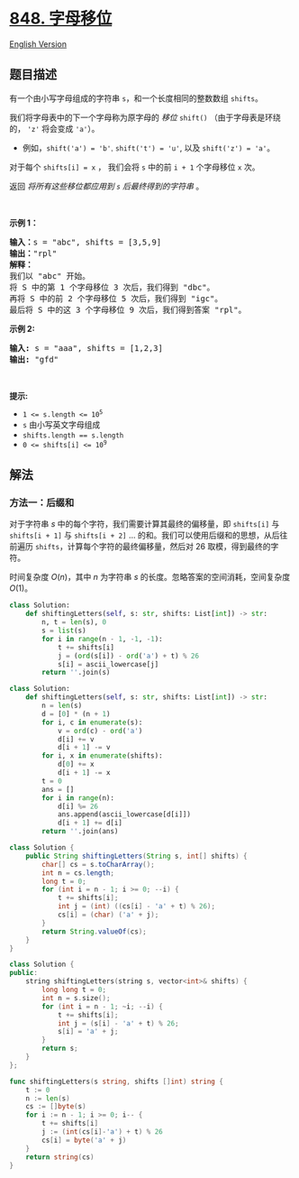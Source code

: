 # [848. 字母移位](https://leetcode.cn/problems/shifting-letters)

[English Version](/solution/0800-0899/0848.Shifting%20Letters/README_EN.md)

<!-- tags:数组,字符串,前缀和 -->

## 题目描述

<!-- 这里写题目描述 -->

<p>有一个由小写字母组成的字符串 <code>s</code>，和一个长度相同的整数数组 <code>shifts</code>。</p>

<p>我们将字母表中的下一个字母称为原字母的 <em>移位</em>&nbsp;<code>shift()</code>&nbsp;（由于字母表是环绕的， <code>'z'</code>&nbsp;将会变成&nbsp;<code>'a'</code>）。</p>

<ul>
	<li>例如，<code>shift('a') = 'b'<font color="#333333"><font face="Helvetica Neue, Helvetica, Arial, sans-serif"><span style="font-size:14px"><span style="background-color:#ffffff">,&nbsp;</span></span></font></font></code><code>shift('t') = 'u'</code>,&nbsp;以及&nbsp;<code>shift('z') = 'a'</code>。</li>
</ul>

<p>对于每个&nbsp;<code>shifts[i] = x</code>&nbsp;， 我们会将 <code>s</code>&nbsp;中的前&nbsp;<code>i + 1</code>&nbsp;个字母移位&nbsp;<code>x</code>&nbsp;次。</p>

<p>返回 <em>将所有这些移位都应用到 <code>s</code> 后最终得到的字符串</em> 。</p>

<p>&nbsp;</p>

<p><strong>示例 1：</strong></p>

<pre>
<strong>输入：</strong>s = "abc", shifts = [3,5,9]
<strong>输出：</strong>"rpl"
<strong>解释： </strong>
我们以 "abc" 开始。
将 S 中的第 1 个字母移位 3 次后，我们得到 "dbc"。
再将 S 中的前 2 个字母移位 5 次后，我们得到 "igc"。
最后将 S 中的这 3 个字母移位 9 次后，我们得到答案 "rpl"。
</pre>

<p><strong>示例 2:</strong></p>

<pre>
<strong>输入:</strong> s = "aaa", shifts = [1,2,3]
<strong>输出:</strong> "gfd"
</pre>

<p>&nbsp;</p>

<p><strong>提示:</strong></p>

<ul>
	<li><code>1 &lt;= s.length &lt;= 10<sup>5</sup></code></li>
	<li><code>s</code>&nbsp;由小写英文字母组成</li>
	<li><code>shifts.length == s.length</code></li>
	<li><code>0 &lt;= shifts[i] &lt;= 10<sup>9</sup></code></li>
</ul>
<span style="display:block"><span style="height:0px"><span style="position:absolute">​​​​​​</span></span></span>

## 解法

### 方法一：后缀和

对于字符串 $s$ 中的每个字符，我们需要计算其最终的偏移量，即 `shifts[i]` 与 `shifts[i + 1]` 与 `shifts[i + 2]` ... 的和。我们可以使用后缀和的思想，从后往前遍历 `shifts`，计算每个字符的最终偏移量，然后对 $26$ 取模，得到最终的字符。

时间复杂度 $O(n)$，其中 $n$ 为字符串 $s$ 的长度。忽略答案的空间消耗，空间复杂度 $O(1)$。

<!-- tabs:start -->

```python
class Solution:
    def shiftingLetters(self, s: str, shifts: List[int]) -> str:
        n, t = len(s), 0
        s = list(s)
        for i in range(n - 1, -1, -1):
            t += shifts[i]
            j = (ord(s[i]) - ord('a') + t) % 26
            s[i] = ascii_lowercase[j]
        return ''.join(s)
```

```python
class Solution:
    def shiftingLetters(self, s: str, shifts: List[int]) -> str:
        n = len(s)
        d = [0] * (n + 1)
        for i, c in enumerate(s):
            v = ord(c) - ord('a')
            d[i] += v
            d[i + 1] -= v
        for i, x in enumerate(shifts):
            d[0] += x
            d[i + 1] -= x
        t = 0
        ans = []
        for i in range(n):
            d[i] %= 26
            ans.append(ascii_lowercase[d[i]])
            d[i + 1] += d[i]
        return ''.join(ans)
```

```java
class Solution {
    public String shiftingLetters(String s, int[] shifts) {
        char[] cs = s.toCharArray();
        int n = cs.length;
        long t = 0;
        for (int i = n - 1; i >= 0; --i) {
            t += shifts[i];
            int j = (int) ((cs[i] - 'a' + t) % 26);
            cs[i] = (char) ('a' + j);
        }
        return String.valueOf(cs);
    }
}
```

```cpp
class Solution {
public:
    string shiftingLetters(string s, vector<int>& shifts) {
        long long t = 0;
        int n = s.size();
        for (int i = n - 1; ~i; --i) {
            t += shifts[i];
            int j = (s[i] - 'a' + t) % 26;
            s[i] = 'a' + j;
        }
        return s;
    }
};
```

```go
func shiftingLetters(s string, shifts []int) string {
	t := 0
	n := len(s)
	cs := []byte(s)
	for i := n - 1; i >= 0; i-- {
		t += shifts[i]
		j := (int(cs[i]-'a') + t) % 26
		cs[i] = byte('a' + j)
	}
	return string(cs)
}
```

<!-- tabs:end -->

<!-- end -->
